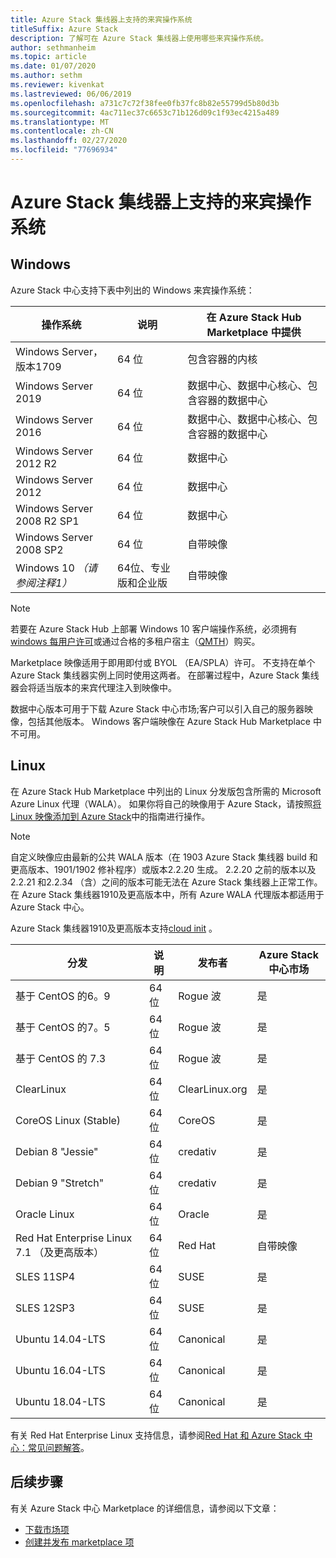 ```yaml
---
title: Azure Stack 集线器上支持的来宾操作系统
titleSuffix: Azure Stack
description: 了解可在 Azure Stack 集线器上使用哪些来宾操作系统。
author: sethmanheim
ms.topic: article
ms.date: 01/07/2020
ms.author: sethm
ms.reviewer: kivenkat
ms.lastreviewed: 06/06/2019
ms.openlocfilehash: a731c7c72f38fee0fb37fc8b82e55799d5b80d3b
ms.sourcegitcommit: 4ac711ec37c6653c71b126d09c1f93ec4215a489
ms.translationtype: MT
ms.contentlocale: zh-CN
ms.lasthandoff: 02/27/2020
ms.locfileid: "77696934"
---
```

# <a name="guest-operating-systems-supported-on-azure-stack-hub"></a>Azure Stack 集线器上支持的来宾操作系统

## <a name="windows"></a>Windows

Azure Stack 中心支持下表中列出的 Windows 来宾操作系统：

| 操作系统 | 说明 | 在 Azure Stack Hub Marketplace 中提供 |
| --- | --- | --- |
| Windows Server，版本1709 | 64 位 | 包含容器的内核 |
| Windows Server 2019 | 64 位 |  数据中心、数据中心核心、包含容器的数据中心 |
| Windows Server 2016 | 64 位 |  数据中心、数据中心核心、包含容器的数据中心 |
| Windows Server 2012 R2 | 64 位 |  数据中心 |
| Windows Server 2012 | 64 位 |  数据中心 |
| Windows Server 2008 R2 SP1 | 64 位 |  数据中心 |
| Windows Server 2008 SP2 | 64 位 |  自带映像 |
| Windows 10 *（请参阅注释1）* | 64位、专业版和企业版 | 自带映像 |

> [!NOTE]
> 若要在 Azure Stack Hub 上部署 Windows 10 客户端操作系统，必须拥有[windows 每用户许可](https://www.microsoft.com/licensing/product-licensing/windows10.aspx)或通过合格的多租户宿主（[QMTH](https://www.microsoft.com/en-us/CloudandHosting/licensing_sca.aspx)）购买。

Marketplace 映像适用于即用即付或 BYOL （EA/SPLA）许可。 不支持在单个 Azure Stack 集线器实例上同时使用这两者。 在部署过程中，Azure Stack 集线器会将适当版本的来宾代理注入到映像中。

数据中心版本可用于下载 Azure Stack 中心市场;客户可以引入自己的服务器映像，包括其他版本。 Windows 客户端映像在 Azure Stack Hub Marketplace 中不可用。

## <a name="linux"></a>Linux

在 Azure Stack Hub Marketplace 中列出的 Linux 分发版包含所需的 Microsoft Azure Linux 代理（WALA）。 如果你将自己的映像用于 Azure Stack，请按照[将 Linux 映像添加到 Azure Stack](azure-stack-linux.md)中的指南进行操作。

> [!NOTE]
> 自定义映像应由最新的公共 WALA 版本（在 1903 Azure Stack 集线器 build 和更高版本、1901/1902 修补程序）或版本2.2.20 生成。 2\.2.20 之前的版本以及2.2.21 和2.2.34 （含）之间的版本可能无法在 Azure Stack 集线器上正常工作。 在 Azure Stack 集线器1910及更高版本中，所有 Azure WALA 代理版本都适用于 Azure Stack 中心。
>
> Azure Stack 集线器1910及更高版本支持[cloud init](https://cloud-init.io/) 。

| 分发 | 说明 | 发布者 | Azure Stack 中心市场 |
| --- | --- | --- | --- |
| 基于 CentOS 的6。9 | 64 位 | Rogue 波 | 是 |
| 基于 CentOS 的7。5 | 64 位 | Rogue 波 | 是 |
| 基于 CentOS 的 7.3 | 64 位 | Rogue 波 | 是 |
| ClearLinux | 64 位 | ClearLinux.org | 是 |
| CoreOS Linux (Stable) |  64 位 | CoreOS | 是 |
| Debian 8 "Jessie" | 64 位 | credativ |  是 |
| Debian 9 "Stretch" | 64 位 | credativ | 是 |
| Oracle Linux | 64 位 | Oracle | 是 |
| Red Hat Enterprise Linux 7.1 （及更高版本） | 64 位 | Red Hat | 自带映像 |
| SLES 11SP4 | 64 位 | SUSE | 是 |
| SLES 12SP3 | 64 位 | SUSE | 是 |
| Ubuntu 14.04-LTS | 64 位 | Canonical | 是 |
| Ubuntu 16.04-LTS | 64 位 | Canonical | 是 |
| Ubuntu 18.04-LTS | 64 位 | Canonical | 是 |

有关 Red Hat Enterprise Linux 支持信息，请参阅[Red Hat 和 Azure Stack 中心：常见问题解答](https://access.redhat.com/articles/3413531)。

## <a name="next-steps"></a>后续步骤

有关 Azure Stack 中心 Marketplace 的详细信息，请参阅以下文章：

- [下载市场项](azure-stack-download-azure-marketplace-item.md)  
- [创建并发布 marketplace 项](azure-stack-create-and-publish-marketplace-item.md)
